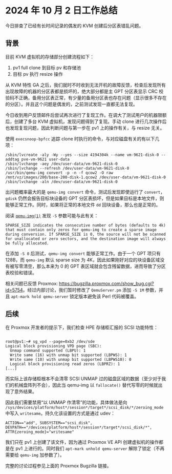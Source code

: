 # 2024 年 10 月 2 日工作总结

今日排查了已经有长时间记录的偶发的 KVM 创建后分区表错乱问题。

## 背景

目前 KVM 虚拟机的存储部分创建流程如下：

1. pv1 full clone 到目标 pv 和存储池
2. 目标 pv 执行 resize 操作

从 KVM 特性 GA 之后，我们就时不时收到无法开机的故障反馈，检查后发现所有出现故障的机器的分区表都是损坏的，绝大部分都是主 GPT 分区表显示 CRC 校验码不正确，备用分区表正常，有少量的备用分区表也存在问题（显示很多不存在的分区）。并且这个问题是偶发的，之前测试发现一直都无法复现。

今日收到用户反馈邮件后尝试再次进行了复现工作。在调大了测试用户的机器限额后，创建了多台 KVM 虚拟机，发现问题得到了复现。手动 clone 进行几次操作后也发现复现问题，因此判断问题与第一步在 pv1 上的操作有关，与 resize 无关。

使用 `execsnoop-bpfcc` 追踪 clone 时执行的命令，与对应磁盘有关的有以下几项：

```shell
/sbin/lvcreate -aly -Wy --yes --size 4194304k --name vm-9621-disk-0 --addtag pve-vm-9621 user-data
/sbin/lvchange -aey /dev/user-data/vm-9621-disk-0
/sbin/lvchange --refresh /dev/user-data/vm-9621-disk-0
/usr/bin/qemu-img convert -p -n -f qcow2 -O raw /mnt/vz/images/200/base-200-disk-1.qcow2 /dev/user-data/vm-9621-disk-0
/sbin/lvchange -aln /dev/user-data/vm-9621-disk-0
```

出问题概率最大的是 `qemu-img convert` 命令，测试后发现即使运行了 `convert`，`gdisk` 仍然会报告目标块设备的 GPT 分区表损坏，但是如果目标是本地文件，则能够正常工作。同时，如果将正常的本地文件 `dd` 回块设备，那么也是正常的。

阅读 [`qemu-img(1)`](https://linux.die.net/man/1/qemu-img) 发现 `-S` 参数可能与此有关：

```text
SPARSE_SIZE indicates the consecutive number of bytes (defaults to 4k) that must contain only zeros for qemu-img to create a sparse image during conversion. If SPARSE_SIZE is 0, the source will not be scanned for unallocated or zero sectors, and the destination image will always be fully allocated.
```

在添加 `-S 0` 后测试，`qemu-img convert` 能够正常工作。由于一个 GPT 项只有 128B，而 `qemu-img` 默认 sparse size 为 4K，因此如果刚好对应的块设备区域没有被写零清空，那么本来为 0 的 GPT 表区域就会包含残留数据，进而导致了分区表校验和错误。

相关问题已反馈 Proxmox: <https://bugzilla.proxmox.com/show_bug.cgi?id=5754>。经过内部讨论，我们暂时修改了 `QemuServer.pm` 添加 `-S 1M` 参数，并且 `apt-mark hold qemu-server` 锁定版本避免该 Perl 代码被覆盖。

## 后续

在 Proxmox 开发者的提示下，我们检查 HPE 存储柜汇报的 SCSI 功能特性：

```console

root@pv1:~# sg_vpd --page=0xb2 /dev/sde
Logical block provisioning VPD page (SBC):
  Unmap command supported (LBPU): 1
  Write same (16) with unmap bit supported (LBPWS): 1
  Write same (10) with unmap bit supported (LBPWS10): 0
  Logical block provisioning read zeros (LBPRZ): 1
[...]
```

而实际上该存储柜根本不会清零 SCSI UNMAP 过的磁盘区域的数据（至少对于我们的机械盘阵列不会），因此当 qemu-img 以 `fallocate()` 替代写零的时候就出现了意外结果。

因此我们需要禁用“以 UNMAP 作清零”的功能，具体做法是向 `/sys/devices/platform/host*/session*/target*/scsi_disk/*/zeroing_mode` 中写入 `writesame`。持久化该设置的方式是通过 udev：

```shell title="/etc/udev/rules.d/99-scsi-zeroing-mode.rules"
ACTION=="add", SUBSYSTEM=="scsi_disk", DEVPATH=="/devices/platform/host*/session*/target*/scsi_disk/*", ATTR{zeroing_mode}="writesame"
```

我们只在 pv1 上创建了该文件，因为通过 Proxmox VE API 创建虚拟机的操作都是在 pv1 上进行的。同时我们 `apt-mark unhold qemu-server` 解除了锁定（不再需要给 `qemu-img` 加参数了）。

完整的讨论过程参见上面的 Proxmox Bugzilla 链接。
